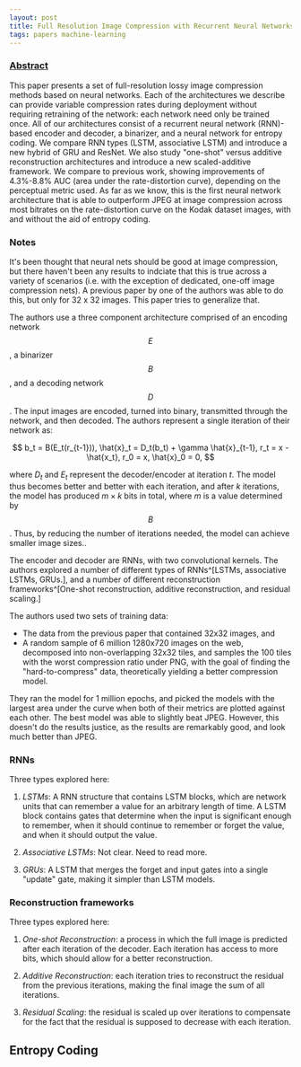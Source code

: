 ```yaml
---
layout: post
title: Full Resolution Image Compression with Recurrent Neural Networks
tags: papers machine-learning
---
```


### [Abstract](https://arxiv.org/abs/1608.05148)

This paper presents a set of full-resolution lossy image compression methods
based on neural networks. Each of the architectures we describe can provide
variable compression rates during deployment without requiring retraining of the
network: each network need only be trained once. All of our architectures
consist of a recurrent neural network (RNN)-based encoder and decoder, a
binarizer, and a neural network for entropy coding. We compare RNN types (LSTM,
associative LSTM) and introduce a new hybrid of GRU and ResNet. We also study
"one-shot" versus additive reconstruction architectures and introduce a new
scaled-additive framework. We compare to previous work, showing improvements of
4.3%-8.8% AUC (area under the rate-distortion curve), depending on the
perceptual metric used. As far as we know, this is the first neural network
architecture that is able to outperform JPEG at image compression across most
bitrates on the rate-distortion curve on the Kodak dataset images, with and
without the aid of entropy coding.

### Notes

It's been thought that neural nets should be good at image compression, but
there haven't been any results to indciate that this is true across a variety
of scenarios (i.e. with the exception of dedicated, one-off image compression
nets). A previous paper by one of the authors was able to do this, but only for
32 x 32 images. This paper tries to generalize that.

The authors use a three component architecture comprised of an encoding network
$$E$$, a binarizer $$B$$, and a decoding network $$D$$. The input images are
encoded, turned into binary, transmitted through the network, and then decoded.
The authors represent a single iteration of their network as:

$$
b_t = B(E_t(r_{t-1})), \hat{x}_t = D_t(b_t) + \gamma \hat{x}_{t-1}, r_t = x - \hat{x_t}, r_0 = x, \hat{x}_0 = 0,
$$

where $D_t$ and $E_t$ represent the decoder/encoder at iteration $t$. The model
thus becomes better and better with each iteration, and after $k$ iterations,
the model has produced $m \times k$ bits in total, where $m$ is a value
determined by $$B$$. Thus, by reducing the number of iterations needed, the
model can achieve smaller image sizes..

The encoder and decoder are RNNs, with two convolutional kernels. The authors
explored a number of different types of RNNs^[LSTMs, associative LSTMs, GRUs.],
and a number of different reconstruction frameworks^[One-shot reconstruction,
additive reconstruction, and residual scaling.]

The authors used two sets of training data:

- The data from the previous paper that contained 32x32 images, and
- A random sample of 6 million 1280x720 images on the web, decomposed into
non-overlapping 32x32 tiles, and samples the 100 tiles with the worst
compression ratio under PNG, with the goal of finding the "hard-to-compress"
data, theoretically yielding a better compression model.

They ran the model for 1 million epochs, and picked the models with the largest
area under the curve when both of their metrics are plotted against each other.
The best model was able to slightly beat JPEG. However, this doesn't do the
results justice, as the results are remarkably good, and look much better
than JPEG.

### RNNs

Three types explored here:

1. *LSTMs*: A RNN structure that contains LSTM blocks, which are network units
that can remember a value for an arbitrary length of time. A LSTM block contains
gates that determine when the input is significant enough to remember, when it
should continue to remember or forget the value, and when it should output the
value.

2. *Associative LSTMs*: Not clear. Need to read more.

3. *GRUs*: A LSTM that merges the forget and input gates into a single "update"
gate, making it simpler than LSTM models.


### Reconstruction frameworks

Three types explored here:

1. *One-shot Reconstruction*: a process in which the full image is predicted
after each iteration of the decoder. Each iteration has access to more bits,
which should allow for a better reconstruction.

2. *Additive Reconstruction*: each iteration tries to reconstruct the residual
from the previous iterations, making the final image the sum of all iterations.

3. *Residual Scaling*: the residual is scaled up over iterations to compensate
for the fact that the residual is supposed to decrease with each iteration.

## Entropy Coding
